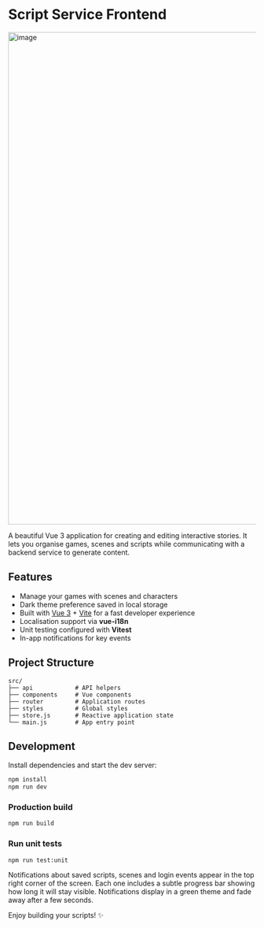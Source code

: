 # Script Service Frontend

<img width="2000" height="1000" alt="image" src="https://github.com/user-attachments/assets/8acca466-cfdd-4b58-b5e1-3c1d7f3f6783" />

A beautiful Vue 3 application for creating and editing interactive stories.  It lets you organise games, scenes and scripts while communicating with a backend service to generate content.

## Features
- Manage your games with scenes and characters
- Dark theme preference saved in local storage
- Built with [Vue 3](https://vuejs.org/) + [Vite](https://vitejs.dev/) for a fast developer experience
- Localisation support via **vue-i18n**
- Unit testing configured with **Vitest**
- In-app notifications for key events

## Project Structure
```
src/
├── api            # API helpers
├── components     # Vue components
├── router         # Application routes
├── styles         # Global styles
├── store.js       # Reactive application state
└── main.js        # App entry point
```

## Development
Install dependencies and start the dev server:

```bash
npm install
npm run dev
```

### Production build

```bash
npm run build
```

### Run unit tests

```bash
npm run test:unit
```

Notifications about saved scripts, scenes and login events appear in the top
right corner of the screen. Each one includes a subtle progress bar showing how
long it will stay visible. Notifications display in a green theme and fade away
after a few seconds.

Enjoy building your scripts! :sparkles:
